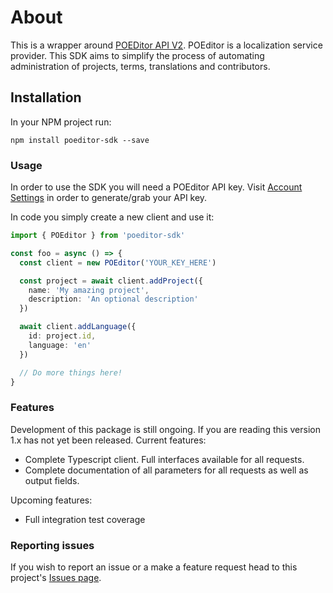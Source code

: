 # About

This is a wrapper around [POEDitor API V2](https://poeditor.com/docs/api). POEditor is a localization service provider. This SDK aims to simplify the process of automating administration of projects, terms, translations and contributors.

## Installation

In your NPM project run:

```
npm install poeditor-sdk --save
```

### Usage

In order to use the SDK you will need a POEditor API key. Visit [Account Settings](https://poeditor.com/account/api) in order to generate/grab your API key.

In code you simply create a new client and use it:

```typescript
import { POEditor } from 'poeditor-sdk'

const foo = async () => {
  const client = new POEditor('YOUR_KEY_HERE')

  const project = await client.addProject({
    name: 'My amazing project',
    description: 'An optional description'
  })

  await client.addLanguage({
    id: project.id,
    language: 'en'
  })

  // Do more things here!
}
```

### Features

Development of this package is still ongoing. If you are reading this version 1.x has not yet been released. Current features:

* Complete Typescript client. Full interfaces available for all requests.
* Complete documentation of all parameters for all requests as well as output fields.

Upcoming features:
* Full integration test coverage

### Reporting issues

If you wish to report an issue or a make a feature request head to this project's [Issues page](https://github.com/castodius/poeditor-sdk/issues).